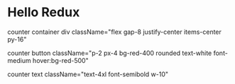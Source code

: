 # Hello Redux

counter container div
className="flex gap-8 justify-center items-center py-16"

counter button
className="p-2 px-4 bg-red-400 rounded text-white font-medium hover:bg-red-500"

counter text
className="text-4xl font-semibold w-10"